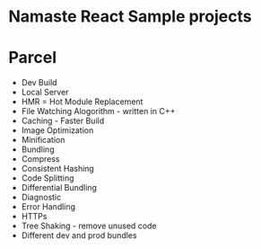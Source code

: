 # Namaste React Sample projects

# Parcel
- Dev Build
- Local Server
- HMR = Hot Module Replacement
- File Watching Alogorithm - written in C++
- Caching - Faster Build
- Image Optimization
- Minification
- Bundling
- Compress
- Consistent Hashing
- Code Splitting
- Differential Bundling
- Diagnostic
- Error Handling
- HTTPs
- Tree Shaking - remove unused code
- Different dev and prod bundles
